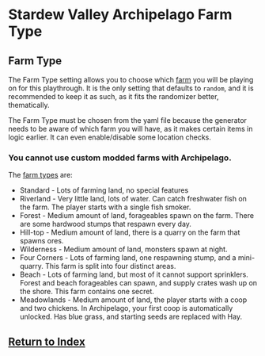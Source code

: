# Stardew Valley Archipelago Farm Type

## Farm Type

The Farm Type setting allows you to choose which [farm](https://stardewvalleywiki.com/Farm_Maps) you will be playing on for this playthrough. It is the only setting that defaults to `random`, and it is recommended to keep it as such, as it fits the randomizer better, thematically.

The Farm Type must be chosen from the yaml file because the generator needs to be aware of which farm you will have, as it makes certain items in logic earlier. It can even enable/disable some location checks.

### You cannot use custom modded farms with Archipelago.

The [farm types](https://stardewvalleywiki.com/Farm_Maps) are:
- Standard - Lots of farming land, no special features
- Riverland - Very little land, lots of water. Can catch freshwater fish on the farm. The player starts with a single fish smoker.
- Forest - Medium amount of land, forageables spawn on the farm. There are some hardwood stumps that respawn every day.
- Hill-top - Medium amount of land, there is a quarry on the farm that spawns ores.
- Wilderness - Medium amount of land, monsters spawn at night.
- Four Corners - Lots of farming land, one respawning stump, and a mini-quarry. This farm is split into four distinct areas.
- Beach - Lots of farming land, but most of it cannot support sprinklers. Forest and beach forageables can spawn, and supply crates wash up on the shore. This farm contains one secret.
- Meadowlands - Medium amount of land, the player starts with a coop and two chickens. In Archipelago, your first coop is automatically unlocked. Has blue grass, and starting seeds are replaced with Hay.

## [Return to Index](./index.md)
